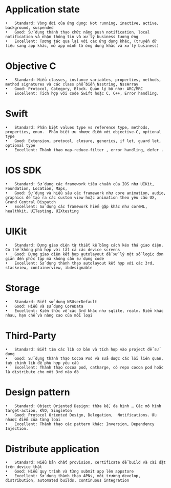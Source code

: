 
# Application state
	•	Standard: Vòng đời của ứng dụng: Not running, inactive, active, background, suspended
	•	Good: Sử dụng thành thạo chức năng push notification, local notification và nhận thông tin và xử lý business tương ứng
	•	Excellent: Tương tác qua lại với các ứng dụng khác, (truyền dữ liệu sang app khác, mở app mình từ ứng dụng khác và xử lý business)
# Objective C
	•	Standard: Hiểu classes, instance variables, properties, methods, method signatures và các class phổ biến Nsstring, NssArray
	•	Good: Protocol, Category, Block. Quản lý bộ nhớ: ARC/MRC
	•	Excellent: Tích hợp với code Swift hoặc C, C++, Error handling.
# Swift
	•	Standard: Phân biệt values type vs reference type, methods, properties, enum.  Phân biệt ưu nhược điểm với objective-C, optional type
	•	Good: Extension, protocol, closure, generics, if let, guard let, optional type 
	•	Excellent: Thành thạo map-reduce-filter , error handling, defer .
# IOS SDK
	•	Standard: Sử dụng các framework tiêu chuẩn của IOS như UIKit, Foundation, Location, Maps, 
	•	Good: Sử dụng và hiểu sâu các framework như core animation, audio, graphics để tạo ra các custom view hoặc animation theo yêu cầu UX, Grand Central Dispatch  
	•	Excellent: Sử dụng các framework hiếm gặp khác như coreML, healthkit, UITesting, UIXtesting 
# UIKit
	•	Standard: Dựng giao diện từ thiết kế bằng cách kéo thả giao diện. Có thể không phù hợp với tất cả các device screens
	•	Good: Dựng giao diện kết hợp autolayout để xử lý một số logic đơn giản đến phức tạp mà không cần sử dụng code
	•	Excellent: Sử dụng thành thạo autolayout kết hợp với các 3rd, stackview, containerview, ibdesignable 
# Storage
	•	Standard: Biết sử dụng NSUserDefault
	•	Good: Hiểu và sử dụng CoreData
	•	Excellent: Kiến thức về các 3rd khác như sqlite, realm. Điểm khác nhau, hạn chế và nâng cao của mỗi loại 
# Third-Party
	•	Standard: Biết tìm các lib cơ bản và tích hợp vào project để sử dụng
	•	Good: Sử dụng thành thạo Cocoa Pod và sửa được các lỗi liên quan, tuỳ chỉnh lib để phù hợp yêu cầu
	•	Excellent: Thành thạo cocoa pod, catharge, có repo cocoa pod hoặc là distribute cho một 3rd nào đó
# Design pattern
	•	Standard: Object Oriented Design: thừa kế, đa hình … Các mô hình target-action, KVO, Singleton
	•	Good: Protocol Oriented Design, Delegation,  Notifications. Ưu nhược điểm của từng loại
	•	Excellent: Thành thạo các pattern khác: Inversion, Dependency Injection. 
# Distribute application
	•	Standard: Hiểu bản chất provision, certificate để build và cài đặt trên device thật
	•	Good: Hiểu quy trình và từng submit app lên appstore 
	•	Excellent: Sử dụng thành thạo APNs, môi trường develop, distribution, automated builds, continuous integration
